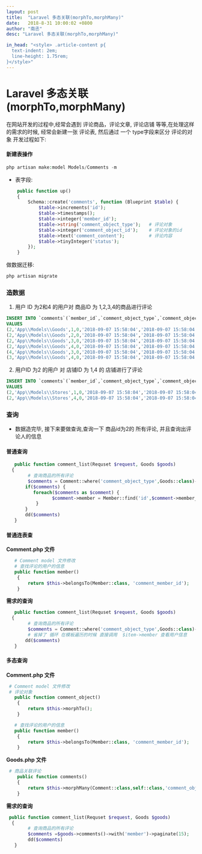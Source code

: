 ```yaml
---
layout: post
title:  "Laravel 多态关联(morphTo,morphMany)"
date:   2018-8-31 10:00:02 +0800
author: "南丞"
desc: "Laravel 多态关联(morphTo,morphMany)"

in_head: "<style> .article-content p{
  text-indent: 2em;
  line-height: 1.75rem;
}</style>"
---
```


# Laravel 多态关联(morphTo,morphMany)

在网站开发的过程中,经常会遇到 评论商品，评论文章, 评论店铺 等等,在处理这样的需求的时候, 经常会新建一张 评论表, 然后通过 一个 type字段来区分 评论的对象 开发过程如下:

#### 新建表操作

```php
php artisan make:model Models/Comments -m
```
- 表字段:

```php
    public function up()
    {
        Schema::create('comments', function (Blueprint $table) {
            $table->increments('id');
            $table->timestamps();
            $table->integer('member_id');
            $table->string('comment_object_type');   # 评论对象
            $table->integer('comment_object_id');    # 评论对象的id
            $table->text('comment_content');         # 评论内容
            $table->tinyInteger('status');
        });
    }

```
做数据迁移:
```php
php artisan migrate
```

### 造数据

1. 用户 ID 为2和4  的用户对 商品ID 为 1,2,3,4的商品进行评论

```sql
INSERT INTO `comments`(`member_id`,`comment_object_type`,`comment_object_id`,`status`,`created_at`,`updated_at`)
VALUES
(2,'App\\Models\\Goods',1,0,'2018-09-07 15:58:04','2018-09-07 15:58:04'),
(2,'App\\Models\\Goods',2,0,'2018-09-07 15:58:04','2018-09-07 15:58:04'),
(2,'App\\Models\\Goods',3,0,'2018-09-07 15:58:04','2018-09-07 15:58:04'),
(2,'App\\Models\\Goods',4,0,'2018-09-07 15:58:04','2018-09-07 15:58:04'),
(4,'App\\Models\\Goods',3,0,'2018-09-07 15:58:04','2018-09-07 15:58:04'),
(3,'App\\Models\\Goods',4,0,'2018-09-07 15:58:04','2018-09-07 15:58:04')
```
2. 用户ID 为2 的用户 对 店铺ID 为 1,4 的 店铺进行了评论
```sql
INSERT INTO `comments`(`member_id`,`comment_object_type`,`comment_object_id`,`status`,`created_at`,`updated_at`)
VALUES
(2,'App\\Models\\Stores',1,0,'2018-09-07 15:58:04','2018-09-07 15:58:04'),
(2,'App\\Models\\Stores',4,0,'2018-09-07 15:58:04','2018-09-07 15:58:04'),
```

### 查询
- 数据造完毕, 接下来要做查询,查询一下 商品id为2的 所有评论, 并且查询出评论人的信息

#### 普通查询

```php
   public function comment_list(Requset $request, Goods $goods)
  {
        # 查询商品的所有评论
        $comments = Comment::where('comment_object_type',Goods::class)->where('comment_object_id',$goods->id)->get();
       if($comments) {
          foreach($comments as $comment) {
                 $comment->member = Member::find('id',$comment->member_id)    
           }
       }
       dd($comments)
   }

```

#### 普通连表查

**Comment.php  文件**
```php
   # Comment model 文件修改
   # 查找评论的用户的信息
   public function member()
    {
        return $this->belongsTo(Member::class, 'comment_member_id');
    }

```
**需求的查询**

```php
   public function comment_list(Requset $request, Goods $goods)
  {
        # 查询商品的所有评论
        $comments = Comment::where('comment_object_type',Goods::class)->where('comment_object_id',$goods->id)->get();
        # 省掉了 循环 在模板遍历的时候 直接调用  $item->member 查看用户信息
       dd($comments)
   }

```

#### 多态查询

**Comment.php  文件**

```php
 # Comment model 文件修改
 # 评论对象 
   public function comment_object()
    {
        return $this->morphTo();
    }

   # 查找评论的用户的信息
   public function member()
    {
        return $this->belongsTo(Member::class, 'comment_member_id');
    }
```
**Goods.php  文件**

```php
 # 商品关联评论
    public function comments()
    {
        return $this->morphMany(Comment::class,self::class,'comment_object_type','comment_object_id');
    }
```

**需求的查询**

```php
 public function comment_list(Requset $request, Goods $goods)
  {
        # 查询商品的所有评论
        $comments =$goods->comments()->with('member')->paginate(15);
        dd($comments)
   }

```